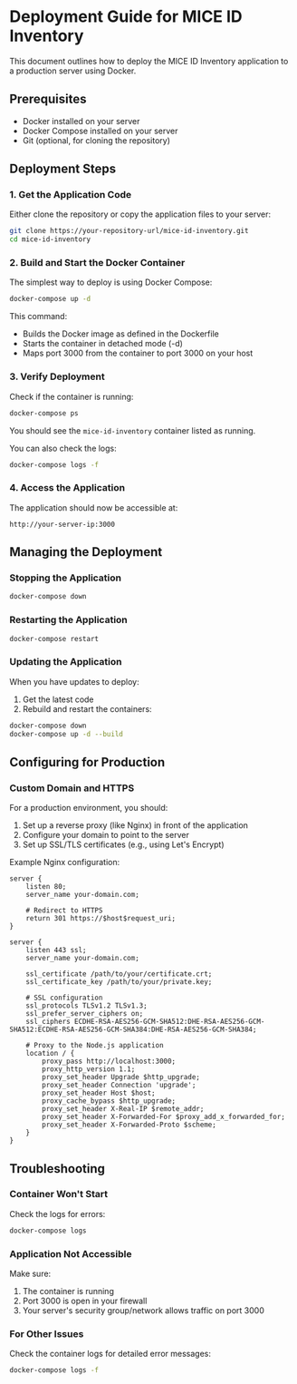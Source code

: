 # Deployment Guide for MICE ID Inventory

This document outlines how to deploy the MICE ID Inventory application to a production server using Docker.

## Prerequisites

- Docker installed on your server
- Docker Compose installed on your server
- Git (optional, for cloning the repository)

## Deployment Steps

### 1. Get the Application Code

Either clone the repository or copy the application files to your server:

```bash
git clone https://your-repository-url/mice-id-inventory.git
cd mice-id-inventory
```

### 2. Build and Start the Docker Container

The simplest way to deploy is using Docker Compose:

```bash
docker-compose up -d
```

This command:
- Builds the Docker image as defined in the Dockerfile
- Starts the container in detached mode (-d)
- Maps port 3000 from the container to port 3000 on your host

### 3. Verify Deployment

Check if the container is running:

```bash
docker-compose ps
```

You should see the `mice-id-inventory` container listed as running.

You can also check the logs:

```bash
docker-compose logs -f
```

### 4. Access the Application

The application should now be accessible at:

```
http://your-server-ip:3000
```

## Managing the Deployment

### Stopping the Application

```bash
docker-compose down
```

### Restarting the Application

```bash
docker-compose restart
```

### Updating the Application

When you have updates to deploy:

1. Get the latest code
2. Rebuild and restart the containers:

```bash
docker-compose down
docker-compose up -d --build
```

## Configuring for Production

### Custom Domain and HTTPS

For a production environment, you should:

1. Set up a reverse proxy (like Nginx) in front of the application
2. Configure your domain to point to the server
3. Set up SSL/TLS certificates (e.g., using Let's Encrypt)

Example Nginx configuration:

```nginx
server {
    listen 80;
    server_name your-domain.com;
    
    # Redirect to HTTPS
    return 301 https://$host$request_uri;
}

server {
    listen 443 ssl;
    server_name your-domain.com;
    
    ssl_certificate /path/to/your/certificate.crt;
    ssl_certificate_key /path/to/your/private.key;
    
    # SSL configuration
    ssl_protocols TLSv1.2 TLSv1.3;
    ssl_prefer_server_ciphers on;
    ssl_ciphers ECDHE-RSA-AES256-GCM-SHA512:DHE-RSA-AES256-GCM-SHA512:ECDHE-RSA-AES256-GCM-SHA384:DHE-RSA-AES256-GCM-SHA384;
    
    # Proxy to the Node.js application
    location / {
        proxy_pass http://localhost:3000;
        proxy_http_version 1.1;
        proxy_set_header Upgrade $http_upgrade;
        proxy_set_header Connection 'upgrade';
        proxy_set_header Host $host;
        proxy_cache_bypass $http_upgrade;
        proxy_set_header X-Real-IP $remote_addr;
        proxy_set_header X-Forwarded-For $proxy_add_x_forwarded_for;
        proxy_set_header X-Forwarded-Proto $scheme;
    }
}
```

## Troubleshooting

### Container Won't Start

Check the logs for errors:

```bash
docker-compose logs
```

### Application Not Accessible

Make sure:
1. The container is running
2. Port 3000 is open in your firewall
3. Your server's security group/network allows traffic on port 3000

### For Other Issues

Check the container logs for detailed error messages:

```bash
docker-compose logs -f
```
